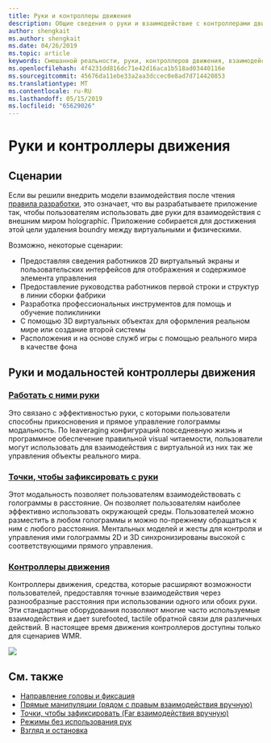 ```yaml
---
title: Руки и контроллеры движения
description: Общие сведения о руки и взаимодействие с контроллерами движения
author: shengkait
ms.author: shengkait
ms.date: 04/26/2019
ms.topic: article
keywords: Смешанной реальности, руки, контроллеров движения, взаимодействие, проектирование
ms.openlocfilehash: 4f4231dd816dc71e42d16aca1b518ad03440116e
ms.sourcegitcommit: 45676da11ebe33a2aa3dccec0e8ad7d714420853
ms.translationtype: MT
ms.contentlocale: ru-RU
ms.lasthandoff: 05/15/2019
ms.locfileid: "65629026"
---
```

# <a name="hands-and-motion-controllers"></a>Руки и контроллеры движения
## <a name="scenarios"></a>Сценарии
Если вы решили внедрить модели взаимодействия после чтения [правила разработки](interaction-fundamentals.md), это означает, что вы разрабатываете приложение так, чтобы пользователям использовать две руки для взаимодействия с внешним миром holographic. Приложение собирается для достижения этой цели удаления boundry между виртуальными и физическими.

Возможно, некоторые сценарии:
* Предоставляя сведения работников 2D виртуальный экраны и пользовательских интерфейсов для отображения и содержимое элемента управления
* Предоставление руководства работников первой строки и структур в линии сборки фабрики
* Разработка профессиональных инструментов для помощь и обучение поликлиники  
* С помощью 3D виртуальных объектах для оформления реальном мире или создание второй системы 
* Расположения и на основе служб игры с помощью реального мира в качестве фона

## <a name="hands-and-motion-controllers-modalities"></a>Руки и модальностей контроллеры движения
### <a name="direct-manipulation-with-handsdirect-manipulationmd"></a>[Работать с ними руки](direct-manipulation.md)
Это связано с эффективностью руки, с которыми пользователи способны прикосновения и прямое управление голограммы модальность. По leaveraging конфигураций повседневную жизнь и программное обеспечение правильной visual читаемости, пользователи могут использовать для взаимодействия с виртуальной из них так же управления объекты реального мира.   

### <a name="point-and-commit-with-handspoint-and-commitmd"></a>[Точки, чтобы зафиксировать с руки](point-and-commit.md)
Этот модальность позволяет пользователям взаимодействовать с голограммы в расстояние. Он позволяет пользователям наиболее эффективно использовать окружающей среды. Пользователей можно разместить в любом голограммы и можно по-прежнему обращаться к ним с любого расстояния. Ментальных моделей и жесты для контроля и управления ими голограммы 2D и 3D синхронизированы высокой с соответствующими прямого управления.

### <a name="motion-controllersmotion-controllersmd"></a>[Контроллеры движения](motion-controllers.md)
Контроллеры движения, средства, которые расширяют возможности пользователей, предоставляя точные взаимодействия через разнообразные расстояния при использовании одного или обоих руки. Эти стандартные оборудования позволяют многие часто используемые взаимодействия и дает surefooted, tactile обратной связи для различных действий. В настоящее время движения контроллеров доступны только для сценариев WMR. 

![](images/Hands-and-controllers-720px.jpg)<br>

## <a name="see-also"></a>См. также
* [Направление головы и фиксация](gaze-and-commit.md)
* [Прямые манипуляции (рядом с правым взаимодействия вручную)](direct-manipulation.md)
* [Точки, чтобы зафиксировать (Far взаимодействия вручную)](point-and-commit.md)
* [Режимы без использования рук](hands-free.md)
* [Взгляд и остановка](gaze-targeting.md)
